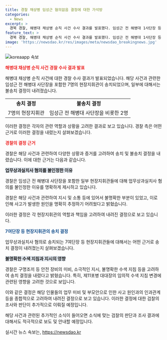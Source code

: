 ```yaml
---
title: 경찰 채상병 임성근 혐의없음 결정에 대한 가석방
categories:
  - News
excerpt: >
  경북 경찰, 해병대 채상병 순직 사건 수사 결과를 발표했다. 임성근 전 해병대 1사단장 등 7여단장 등 6명의 현장지휘관을 업무상과실치사 혐의로 송치하고, 임성근 전 해병대 사단장을 불송치 결정했다. 사고는 제11포병 대대장의 임의적 수색 지침 변경으로 발생했지만, 사단장은 해당 지시를 예상하지 못했으며, 업무상 공동정범 혐의가 부인됐다. 경찰은 해당 사건의 책임을 7여단장들에게 돌렸으며, 피의자들을 검찰에 넘길 예정이다.
feature_text: >
  경북 경찰, 해병대 채상병 순직 사건 수사 결과를 발표했다. 임성근 전 해병대 1사단장 등 7여단장 등 6명의 현장지휘관을 업무상과실치사 혐의로 송치하고, 임성근 전 해병대 사단장을 불송치 결정했다. 사고는 제11포병 대대장의 임의적 수색 지침 변경으로 발생했지만, 사단장은 해당 지시를 예상하지 못했으며, 업무상 공동정범 혐의가 부인됐다. 경찰은 해당 사건의 책임을 7여단장들에게 돌렸으며, 피의자들을 검찰에 넘길 예정이다.
image: 'https://newsdao.kr/res/images/meta/newsdao_breakingnews.jpg'
---
```


<p><img src="https://newsdao.kr/res/images/meta/newsdao_breakingnews.jpg" alt="koreaapp 속보" /></p>

<p><b><span style="color: #ee2323;">해병대 채상병 순직 사건 경찰 수사 결과 발표</span></b></p>

<p>해병대 채상병 순직 사건에 대한 경찰 수사 결과가 발표되었습니다. 해당 사건과 관련한 임성근 전 해병대 사단장을 포함한 7명의 현장지휘관이 송치되었으며, 일부에 대해서는 불송치 결정이 내려졌습니다.</p>

<table>
  <tr>
    <td style="text-align: center; height: 17px;"><b>송치 결정</b></td>
    <td style="text-align: center; height: 17px;"><b>불송치 결정</b></td>
  </tr>
  <tr>
    <td style="text-align: center; height: 17px;">7명의 현장지휘관</td>
    <td style="text-align: center; height: 17px;">임성근 전 해병대 사단장을 비롯한 2명</td>
  </tr>
</table>

<p>이러한 결정은 각자의 관련 역할과 상황을 고려한 결과로 보고 있습니다. 경찰 측은 어떤 근거로 이러한 결정을 내렸는지 살펴보겠습니다.</p>

<p data-ke-size="size16"></p>

<p><b><span style="color: #ee2323;">경찰의 결정 근거</span></b></p>

<p>경찰은 해당 사건과 관련하여 다양한 상황과 증거를 고려하여 송치 및 불송치 결정을 내렸습니다. 이에 대한 근거는 다음과 같습니다.</p>

<p data-ke-size="size16"></p>

<p><b><span style="background-color: #21538527;">업무상과실치사 혐의를 불인정한 이유</span></b></p>

<p>경찰은 임성근 전 해병대 사단장을 포함한 일부 현장지휘관들에 대해 업무상과실치사 혐의를 불인정한 이유를 명확하게 제시하고 있습니다.</p>

<p data-ke-size="size16">경찰은 해당 사건과 관련하여 지시 및 소통 등에 있어서 불명확한 부분이 있었고, 이로 인해 사고가 발생한 원인을 명확히 추정하기 어려웠다고 밝혔습니다.</p>

<p>이러한 결정은 각 현장지휘관의 역할과 책임을 고려하여 내려진 결정으로 보고 있습니다.</p>

<p data-ke-size="size16"></p>

<p><b><span style="color: #1a5490;">7여단장 등 현장지휘관의 송치 결정</span></b></p>

<p>업무상과실치사 혐의로 송치되는 7여단장 등 현장지휘관들에 대해서는 어떤 근거로 송치 결정이 내려졌는지 살펴보겠습니다.</p>

<p data-ke-size="size16"></p>

<p><b><span style="background-color: #21538527;">불명확한 수색 지침과 지시의 영향</span></b></p>

<p>경찰은 구명조끼 등 안전 장비의 미비, 소극적인 지시, 불명확한 수색 지침 등을 고려하여 송치 결정을 내렸다고 밝혔습니다. 특히, 제11포병 대대장의 임의적 수색 지침 변경에 관련된 영향을 고려한 것으로 보입니다.</p>

<p data-ke-size="size16"></p>

<p>이와 같은 결정은 해당 인물들의 업무 미비 및 부모안으로 인한 사고 원인과의 인과관계 등을 종합적으로 고려하여 내려진 결정으로 보고 있습니다. 이러한 결정에 대한 검찰의 조사와 판단이 추가적으로 이뤄질 예정입니다.</p>

<p>해당 사건과 관련된 추가적인 소식이 들어오면 소식에 맞는 검찰의 판단과 조사 결과에 대해서도 적극적으로 보도 및 안내할 예정입니다.</p>
실시간 뉴스 속보는, <a href="https://newsdao.kr" rel="dofollow">https://newsdao.kr</a>



